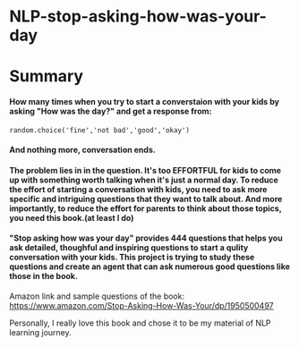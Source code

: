 # NLP-stop-asking-how-was-your-day

# Summary

#### How many times when you try to start a converstaion with your kids by asking "How was the day?" and get a response from:
```random.choice('fine','not bad','good','okay')```
#### And nothing more, conversation ends.

#### The problem lies in in the question. It's too EFFORTFUL for kids to come up with something worth talking when it's just a normal day. To reduce the effort of starting a conversation with kids, you  need to ask more specific and intriguing questions that they want to talk about. And more importantly, to reduce the effort for parents to think about those topics, you need this book.(at least I do)
#### "Stop asking how was your day" provides 444 questions that helps you ask detailed, thoughful and inspiring questions to start a qulity conversation with your kids. This project is trying to study these questions and create an agent that can ask numerous good questions like those in the book.

Amazon link and sample questions of the book:
https://www.amazon.com/Stop-Asking-How-Was-Your/dp/1950500497

Personally, I really love this book and chose it to be my material of NLP learning journey.
